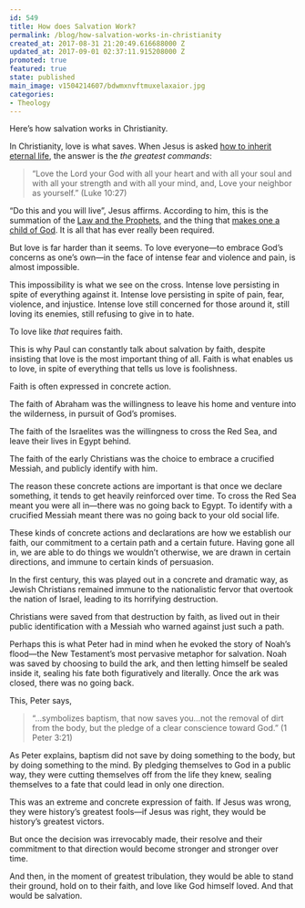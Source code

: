 ```yaml
---
id: 549
title: How does Salvation Work?
permalink: /blog/how-salvation-works-in-christianity
created_at: 2017-08-31 21:20:49.616688000 Z
updated_at: 2017-09-01 02:37:11.915208000 Z
promoted: true
featured: true
state: published
main_image: v1504214607/bdwmxnvftmuxelaxaior.jpg
categories:
- Theology
---
```

Here’s how salvation works in Christianity.

In Christianity, love is what saves. When Jesus is asked [how to inherit eternal life](https://www.biblegateway.com/passage/?search=Luke+10:25-28&version=NIV), the answer is the *the greatest commands*:

> “Love the Lord your God with all your heart and with all your soul and with all your strength and with all your mind, and, Love your neighbor as yourself.” (Luke 10:27)

“Do this and you will live”, Jesus affirms. According to him, this is the summation of the [Law and the Prophets](https://www.biblegateway.com/passage/?search=Matthew+22%3A37-40), and the thing that [makes one a child of God](https://www.biblegateway.com/passage/?search=Matthew+5:44-48). It is all that has ever really been required. 

But love is far harder than it seems. To love everyone—to embrace God’s concerns as one’s own—in the face of intense fear and violence and pain, is almost impossible.

This impossibility is what we see on the cross. Intense love persisting in spite of everything against it. Intense love persisting in spite of pain, fear, violence, and injustice. Intense love still concerned for those around it, still loving its enemies, still refusing to give in to hate.

To love like *that* requires faith.

This is why Paul can constantly talk about salvation by faith, despite insisting that love is the most important thing of all. Faith is what enables us to love, in spite of everything that tells us love is foolishness.

Faith is often expressed in concrete action.

The faith of Abraham was the willingness to leave his home and venture into the wilderness, in pursuit of God’s promises.

The faith of the Israelites was the willingness to cross the Red Sea, and leave their lives in Egypt behind.

The faith of the early Christians was the choice to embrace a crucified Messiah, and publicly identify with him.

The reason these concrete actions are important is that once we declare something, it tends to get heavily reinforced over time. To cross the Red Sea meant you were all in—there was no going back to Egypt. To identify with a crucified Messiah meant there was no going back to your old social life. 

These kinds of concrete actions and declarations are how we establish our faith, our commitment to a certain path and a certain future. Having gone all in, we are able to do things we wouldn’t otherwise, we are drawn in certain directions, and immune to certain kinds of persuasion.

In the first century, this was played out in a concrete and dramatic way, as Jewish Christians remained immune to the nationalistic fervor that overtook the nation of Israel, leading to its horrifying destruction.

Christians were saved from that destruction by faith, as lived out in their public identification with a Messiah who warned against just such a path.

Perhaps this is what Peter had in mind when he evoked the story of Noah’s flood—the New Testament’s most pervasive metaphor for salvation. Noah was saved by choosing to build the ark, and then letting himself be sealed inside it, sealing his fate both figuratively and literally. Once the ark was closed, there was no going back.

This, Peter says,

>  “…symbolizes baptism, that now saves you…not the removal of dirt from the body, but the pledge of a clear conscience toward God.” (1 Peter 3:21)

As Peter explains, baptism did not save by doing something to the body, but by doing something to the mind. By pledging themselves to God in a public way, they were cutting themselves off from the life they knew, sealing themselves to a fate that could lead in only one direction. 

This was an extreme and concrete expression of faith. If Jesus was wrong, they were history’s greatest fools—if Jesus was right, they would be history’s greatest victors.

But once the decision was irrevocably made, their resolve and their commitment to that direction would become stronger and stronger over time.

And then, in the moment of greatest tribulation, they would be able to stand their ground, hold on to their faith, and love like God himself loved. And that would be salvation.
